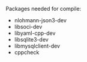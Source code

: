 
Packages needed for compile:
 - nlohmann-json3-dev
 - libsoci-dev
 - libyaml-cpp-dev
 - libsqlite3-dev
 - libmysqlclient-dev
 - cppcheck
